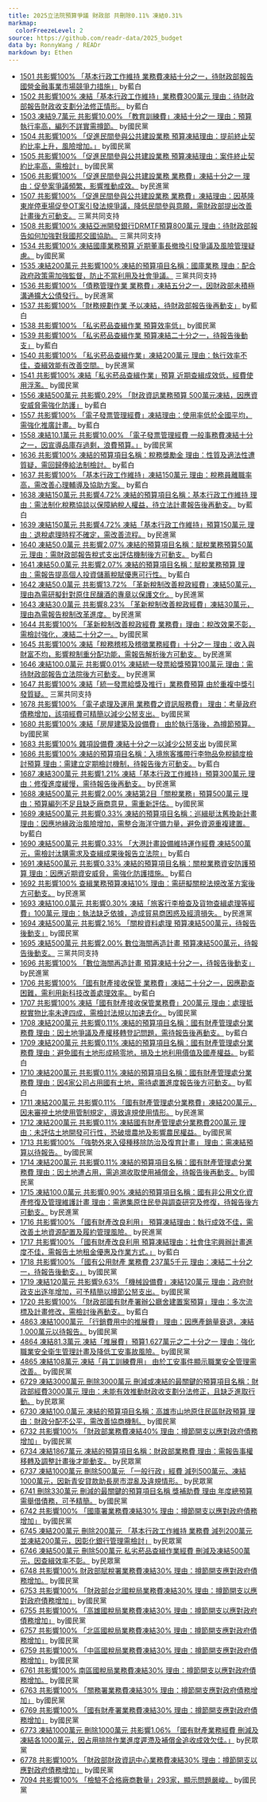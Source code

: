```yaml
---
title: 2025立法院預算爭議 財政部 共刪除0.11% 凍結0.31%
markmap:
  colorFreezeLevel: 2
source: https://github.com/readr-data/2025_budget
data by: RonnyWang / READr
markdown by: Ethen
---
```

- [1501 共影響100% 「基本行政工作維持 業務費凍結十分之一，待財政部報告國營金融事業市場競爭力措施」](https://ppg.ly.gov.tw/ppg/sittings/2024112160/details?meetingDate=113/11/25&meetingTime=09:00-17:30&departmentCode=null) by藍白
- [1502 共影響100% 凍結「基本行政工作維持」業務費300萬元 理由：待財政部報告財政收支劃分法修正情形。](https://ppg.ly.gov.tw/ppg/sittings/2024112160/details?meetingDate=113/11/25&meetingTime=09:00-17:30&departmentCode=null) by藍白
- [1503 凍結9.7萬元 共影響10.00% 「教育訓練費」凍結十分之一 理由：預算執行率高，編列不詳實需撙節。](https://ppg.ly.gov.tw/ppg/sittings/2024112160/details?meetingDate=113/11/25&meetingTime=09:00-17:30&departmentCode=null) by國民黨
- [1504 共影響100% 「促進民間參與公共建設業務 預算凍結理由：提前終止契約比率上升，風險增加。」](https://ppg.ly.gov.tw/ppg/sittings/2024112160/details?meetingDate=113/11/25&meetingTime=09:00-17:30&departmentCode=null) by國民黨
- [1505 共影響100% 「促進民間參與公共建設業務 預算凍結理由：案件終止契約比率高，需檢討」](https://ppg.ly.gov.tw/ppg/sittings/2024112160/details?meetingDate=113/11/25&meetingTime=09:00-17:30&departmentCode=null) by國民黨
- [1506 共影響100% 「促進民間參與公共建設業務 業務費」凍結十分之一 理由：促參案爭議頻繁，影響推動成效。](https://ppg.ly.gov.tw/ppg/sittings/2024112160/details?meetingDate=113/11/25&meetingTime=09:00-17:30&departmentCode=null) by民進黨
- [1507 共影響100% 「促進民間參與公共建設業務 業務費」凍結理由：因基隆東岸停車場促參OT案引發法規爭議，降低民間參與意願，需財政部提出改善計畫後方可動支。](https://ppg.ly.gov.tw/ppg/sittings/2024112160/details?meetingDate=113/11/25&meetingTime=09:00-17:30&departmentCode=null) 三黨共同支持
- [1508 共影響100% 凍結亞洲開發銀行DRMTF預算800萬元 理由：待財政部報告如何加強對我國邦交國協助。](https://ppg.ly.gov.tw/ppg/sittings/2024112160/details?meetingDate=113/11/25&meetingTime=09:00-17:30&departmentCode=null) 三黨共同支持
- [1534 共影響100% 凍結國庫業務預算 近期董事長撤換引發爭議及風險管理疑慮。](https://ppg.ly.gov.tw/ppg/sittings/2024112160/details?meetingDate=113/11/25&meetingTime=09:00-17:30&departmentCode=null) by國民黨
- [1535 凍結200萬元 共影響100% 凍結的預算項目名稱：國庫業務 理由：配合政府政策需加強監督，防止不當利用及社會爭議。](https://ppg.ly.gov.tw/ppg/sittings/2024112160/details?meetingDate=113/11/25&meetingTime=09:00-17:30&departmentCode=null) 三黨共同支持
- [1536 共影響100% 「債務管理作業 業務費」凍結五分之一，因財政部未積極溝通擴大公債發行。](https://ppg.ly.gov.tw/ppg/sittings/2024112160/details?meetingDate=113/11/25&meetingTime=09:00-17:30&departmentCode=null) by民進黨
- [1537 共影響100% 「財務規劃作業 予以凍結，待財政部報告後再動支」](https://ppg.ly.gov.tw/ppg/sittings/2024112160/details?meetingDate=113/11/25&meetingTime=09:00-17:30&departmentCode=null) by藍白
- [1538 共影響100% 「私劣菸品查緝作業 預算效率低」](https://ppg.ly.gov.tw/ppg/sittings/2024112160/details?meetingDate=113/11/25&meetingTime=09:00-17:30&departmentCode=null) by國民黨
- [1539 共影響100% 「私劣菸品查緝作業 預算凍結二十分之一，待報告後動支」](https://ppg.ly.gov.tw/ppg/sittings/2024112160/details?meetingDate=113/11/25&meetingTime=09:00-17:30&departmentCode=null) by藍白
- [1540 共影響100% 「私劣菸品查緝作業」凍結200萬元 理由：執行效率不佳，查緝效能有改善空間。](https://ppg.ly.gov.tw/ppg/sittings/2024112160/details?meetingDate=113/11/25&meetingTime=09:00-17:30&departmentCode=null) by民進黨
- [1541 共影響100% 凍結「私劣菸品查緝作業」預算 近期查緝成效低，經費使用浮濫。](https://ppg.ly.gov.tw/ppg/sittings/2024112160/details?meetingDate=113/11/25&meetingTime=09:00-17:30&departmentCode=null) by國民黨
- [1556 凍結500萬元 共影響0.29% 「財政資訊業務預算 500萬元凍結，因應資安威脅需強化防護」](https://ppg.ly.gov.tw/ppg/sittings/2024112160/details?meetingDate=113/11/25&meetingTime=09:00-17:30&departmentCode=null) by藍白
- [1557 共影響100% 「電子發票管理經費」凍結理由：使用率低於全國平均，需強化推廣計畫。](https://ppg.ly.gov.tw/ppg/sittings/2024112160/details?meetingDate=113/11/25&meetingTime=09:00-17:30&departmentCode=null) by藍白
- [1558 凍結10.1萬元 共影響10.00% 「電子發票管理經費 一般事務費凍結十分之一，因宣導品庫存過剩，浪費預算。」](https://ppg.ly.gov.tw/ppg/sittings/2024112160/details?meetingDate=113/11/25&meetingTime=09:00-17:30&departmentCode=null) by國民黨
- [1636 共影響100% 凍結的預算項目名稱：稅務獎勵金  理由：性質及適法性遭質疑，需回歸俸給法制檢討。](https://ppg.ly.gov.tw/ppg/sittings/2024121259/details?meetingDate=113/12/18&meetingTime=09:00-17:30&departmentCode=null) by藍白
- [1637 共影響100% 「基本行政工作維持」凍結150萬元 理由：稅務員離職率高，需改善心理輔導及協助方案。](https://ppg.ly.gov.tw/ppg/sittings/2024121259/details?meetingDate=113/12/18&meetingTime=09:00-17:30&departmentCode=null) by藍白
- [1638 凍結150萬元 共影響4.72% 凍結的預算項目名稱：基本行政工作維持  理由：需法制化稅務協談以保障納稅人權益，待立法計畫報告後再動支。](https://ppg.ly.gov.tw/ppg/sittings/2024121259/details?meetingDate=113/12/18&meetingTime=09:00-17:30&departmentCode=null) by藍白
- [1639 凍結150萬元 共影響4.72% 凍結「基本行政工作維持」預算150萬元 理由：退稅處理時程不確定，需改善流程。](https://ppg.ly.gov.tw/ppg/sittings/2024121259/details?meetingDate=113/12/18&meetingTime=09:00-17:30&departmentCode=null) by民進黨
- [1640 凍結50.0萬元 共影響2.07% 凍結的預算項目名稱：賦稅業務預算50萬元 理由：需財政部報告稅式支出評估機制後方可動支。](https://ppg.ly.gov.tw/ppg/sittings/2024121259/details?meetingDate=113/12/18&meetingTime=09:00-17:30&departmentCode=null) by藍白
- [1641 凍結50.0萬元 共影響2.07% 凍結的預算項目名稱：賦稅業務預算  理由：需報告提高個人投資儲蓄稅賦優惠可行性。](https://ppg.ly.gov.tw/ppg/sittings/2024121259/details?meetingDate=113/12/18&meetingTime=09:00-17:30&departmentCode=null) by藍白
- [1642 凍結50.0萬元 共影響13.72% 「革新稅制改善稅政經費」凍結50萬元，理由為需研擬針對原住民釀酒的專章以保護文化。](https://ppg.ly.gov.tw/ppg/sittings/2024121259/details?meetingDate=113/12/18&meetingTime=09:00-17:30&departmentCode=null) by民進黨
- [1643 凍結30.0萬元 共影響8.23% 「革新稅制改善稅政經費」凍結30萬元，理由為需報告稅制改革進度。](https://ppg.ly.gov.tw/ppg/sittings/2024121259/details?meetingDate=113/12/18&meetingTime=09:00-17:30&departmentCode=null) by民進黨
- [1644 共影響100% 「革新稅制改善稅政經費 業務費」理由：稅改效果不彰，需檢討強化，凍結二十分之一。](https://ppg.ly.gov.tw/ppg/sittings/2024121259/details?meetingDate=113/12/18&meetingTime=09:00-17:30&departmentCode=null) by國民黨
- [1645 共影響100% 凍結「稅務稽核及稽徵業務經費」十分之一 理由：收入與財富不均，影響稅制重分配功能，需報告解析後方可動支。](https://ppg.ly.gov.tw/ppg/sittings/2024121259/details?meetingDate=113/12/18&meetingTime=09:00-17:30&departmentCode=null) by民進黨
- [1646 凍結100.0萬元 共影響0.01% 凍結統一發票給獎預算100萬元 理由：需待財政部報告立法院後方可動支。](https://ppg.ly.gov.tw/ppg/sittings/2024121259/details?meetingDate=113/12/18&meetingTime=09:00-17:30&departmentCode=null) by民進黨
- [1647 共影響100% 凍結「統一發票給獎及推行」業務費預算 由於重複中獎引發質疑。](https://ppg.ly.gov.tw/ppg/sittings/2024121259/details?meetingDate=113/12/18&meetingTime=09:00-17:30&departmentCode=null) 三黨共同支持
- [1678 共影響100% 「電子處理及運用 業務費之資訊服務費」 理由：考量政府債務增加，該項經費可精簡以減少公帑支出。](https://ppg.ly.gov.tw/ppg/sittings/2024121259/details?meetingDate=113/12/18&meetingTime=09:00-17:30&departmentCode=null) by國民黨
- [1680 共影響100% 凍結「房屋建築及設備費」 由於執行落後，為撙節預算。](https://ppg.ly.gov.tw/ppg/sittings/2024121259/details?meetingDate=113/12/18&meetingTime=09:00-17:30&departmentCode=null) by國民黨
- [1683 共影響100% 雜項設備費 凍結十分之一以減少公帑支出](https://ppg.ly.gov.tw/ppg/sittings/2024121259/details?meetingDate=113/12/18&meetingTime=09:00-17:30&departmentCode=null) by國民黨
- [1686 共影響100% 凍結的預算項目名稱：入境旅客攜帶行李物品免稅額度檢討預算 理由：需建立定期檢討機制，待報告後方可動支。](https://ppg.ly.gov.tw/ppg/sittings/2024121259/details?meetingDate=113/12/18&meetingTime=09:00-17:30&departmentCode=null) by藍白
- [1687 凍結300萬元 共影響1.21% 凍結「基本行政工作維持」預算300萬元 理由：修復進度緩慢，需待報告後再動支。](https://ppg.ly.gov.tw/ppg/sittings/2024121259/details?meetingDate=113/12/18&meetingTime=09:00-17:30&departmentCode=null) by民進黨
- [1688 凍結500萬元 共影響2.00% 凍結第2目「關稅業務」預算500萬元 理由：預算編列不足且缺乏廠商意見，需重新評估。](https://ppg.ly.gov.tw/ppg/sittings/2024121259/details?meetingDate=113/12/18&meetingTime=09:00-17:30&departmentCode=null) by國民黨
- [1689 凍結500萬元 共影響0.33% 凍結的預算項目名稱：巡緝艇汰舊換新計畫  理由：因應地緣政治風險增加，需整合海洋守備力量，避免資源重複建置。](https://ppg.ly.gov.tw/ppg/sittings/2024121259/details?meetingDate=113/12/18&meetingTime=09:00-17:30&departmentCode=null) by藍白
- [1690 凍結500萬元 共影響0.33% 「大港計畫設備維持運作經費 凍結500萬元，需檢討汰購需求及查緝成果後報告立法院」](https://ppg.ly.gov.tw/ppg/sittings/2024121259/details?meetingDate=113/12/18&meetingTime=09:00-17:30&departmentCode=null) by藍白
- [1691 凍結500萬元 共影響0.33% 凍結的預算項目名稱：關稅業務資安防護預算  理由：因應近期資安威脅，需強化防護措施。](https://ppg.ly.gov.tw/ppg/sittings/2024121259/details?meetingDate=113/12/18&meetingTime=09:00-17:30&departmentCode=null) by藍白
- [1692 共影響100% 查緝業務預算凍結10% 理由：需研擬關稅法規改革方案後方可動支。](https://ppg.ly.gov.tw/ppg/sittings/2024121259/details?meetingDate=113/12/18&meetingTime=09:00-17:30&departmentCode=null) by民進黨
- [1693 凍結100.0萬元 共影響0.30% 凍結「旅客行李檢查及貨物查緝處理等經費」100萬元 理由：執法缺乏依據，造成貿易商困惑及經濟損失。](https://ppg.ly.gov.tw/ppg/sittings/2024121259/details?meetingDate=113/12/18&meetingTime=09:00-17:30&departmentCode=null) by民進黨
- [1694 凍結500萬元 共影響2.16% 「關稅資料處理 預算凍結500萬元，待報告後動支」](https://ppg.ly.gov.tw/ppg/sittings/2024121259/details?meetingDate=113/12/18&meetingTime=09:00-17:30&departmentCode=null) by國民黨
- [1695 凍結500萬元 共影響2.00% 數位海關再造計畫 預算凍結500萬元，待報告後動支。](https://ppg.ly.gov.tw/ppg/sittings/2024121259/details?meetingDate=113/12/18&meetingTime=09:00-17:30&departmentCode=null) 三黨共同支持
- [1696 共影響100% 「數位海關再造計畫 預算凍結十分之一，待報告後動支」](https://ppg.ly.gov.tw/ppg/sittings/2024121259/details?meetingDate=113/12/18&meetingTime=09:00-17:30&departmentCode=null) by民進黨
- [1706 共影響100% 「國有財產接收保管 業務費」凍結二十分之一，因應勘查困難，需利用新科技改善處理效率。](https://ppg.ly.gov.tw/ppg/sittings/2024121259/details?meetingDate=113/12/18&meetingTime=09:00-17:30&departmentCode=null) by藍白
- [1707 共影響100% 凍結「國有財產接收保管業務費」200萬元 理由：處理抵稅實物比率未達四成，需檢討法規以加速去化。](https://ppg.ly.gov.tw/ppg/sittings/2024121259/details?meetingDate=113/12/18&meetingTime=09:00-17:30&departmentCode=null) by國民黨
- [1708 凍結200萬元 共影響0.11% 凍結的預算項目名稱：國有財產管理處分業務費  理由：因土地爭議及產權移轉登記問題，需待報告後再動支。](https://ppg.ly.gov.tw/ppg/sittings/2024121259/details?meetingDate=113/12/18&meetingTime=09:00-17:30&departmentCode=null) by藍白
- [1709 凍結200萬元 共影響0.11% 凍結的預算項目名稱：國有財產管理處分業務費  理由：避免國有土地形成畸零地，損及土地利用價值及國產權益。](https://ppg.ly.gov.tw/ppg/sittings/2024121259/details?meetingDate=113/12/18&meetingTime=09:00-17:30&departmentCode=null) by藍白
- [1710 凍結200萬元 共影響0.11% 凍結的預算項目名稱：國有財產管理處分業務費  理由：因4家公司占用國有土地，需待處置進度報告後方可動支。](https://ppg.ly.gov.tw/ppg/sittings/2024121259/details?meetingDate=113/12/18&meetingTime=09:00-17:30&departmentCode=null) by藍白
- [1711 凍結200萬元 共影響0.11% 「國有財產管理處分業務費」凍結200萬元，因未審視土地使用管制規定，導致違規使用情形。](https://ppg.ly.gov.tw/ppg/sittings/2024121259/details?meetingDate=113/12/18&meetingTime=09:00-17:30&departmentCode=null) by民進黨
- [1712 凍結200萬元 共影響0.11% 凍結國有財產管理處分業務費200萬元 理由：未評估土地開發可行性，恐破壞農地及影響農民權益。](https://ppg.ly.gov.tw/ppg/sittings/2024121259/details?meetingDate=113/12/18&meetingTime=09:00-17:30&departmentCode=null) by國民黨
- [1713 共影響100% 「強勢外來入侵種移除防治及復育計畫」 理由：需凍結預算以待報告。](https://ppg.ly.gov.tw/ppg/sittings/2024121259/details?meetingDate=113/12/18&meetingTime=09:00-17:30&departmentCode=null) by國民黨
- [1714 凍結200萬元 共影響0.11% 凍結的預算項目名稱：國有財產管理處分業務費  理由：因土地遭占用，需追溯收取使用補償金，待報告後再動支。](https://ppg.ly.gov.tw/ppg/sittings/2024121259/details?meetingDate=113/12/18&meetingTime=09:00-17:30&departmentCode=null) by國民黨
- [1715 凍結100.0萬元 共影響0.90% 凍結的預算項目名稱：國有非公用文化資產修復及管理維護計畫 理由：需邀集原住民參與調查研究及修復，待報告後方可動支。](https://ppg.ly.gov.tw/ppg/sittings/2024121259/details?meetingDate=113/12/18&meetingTime=09:00-17:30&departmentCode=null) by民進黨
- [1716 共影響100% 「國有財產改良利用」 預算凍結理由：執行成效不佳，需改善土地資源配置及履約管理風險。](https://ppg.ly.gov.tw/ppg/sittings/2024121259/details?meetingDate=113/12/18&meetingTime=09:00-17:30&departmentCode=null) by民進黨
- [1717 共影響100% 「國有財產改良利用 預算凍結理由：社會住宅興辦計畫進度不佳，需報告土地租金優惠及作業方式。」](https://ppg.ly.gov.tw/ppg/sittings/2024121259/details?meetingDate=113/12/18&meetingTime=09:00-17:30&departmentCode=null) by藍白
- [1718 共影響100% 「國有公用財產 業務費 237萬5千元 理由：凍結二十分之一，待報告後動支。」](https://ppg.ly.gov.tw/ppg/sittings/2024121259/details?meetingDate=113/12/18&meetingTime=09:00-17:30&departmentCode=null) by國民黨
- [1719 凍結120萬元 共影響9.63% 「機械設備費」凍結120萬元 理由：政府財政支出逐年增加，可予精簡以撙節公帑支出。](https://ppg.ly.gov.tw/ppg/sittings/2024121259/details?meetingDate=113/12/18&meetingTime=09:00-17:30&departmentCode=null) by國民黨
- [1720 共影響100% 「財政部國有財產署辦公廳舍建置案預算」理由：多次流標及計畫修改，需檢討後再動支。](https://ppg.ly.gov.tw/ppg/sittings/2024121259/details?meetingDate=113/12/18&meetingTime=09:00-17:30&departmentCode=null) by藍白
- [4863 凍結1000萬元 「行銷費用中的推展費」 理由：因應產銷量衰退，凍結1,000萬元以待報告。](https://ppg.ly.gov.tw/ppg/sittings/2025010392/details?meetingDate=114/01/06&meetingTime=09:40-11:40&departmentCode=null) by國民黨
- [4864 凍結81.3萬元 凍結「推展費」預算1,627萬元之二十分之一 理由：強化職業安全衛生管理計畫及降低工安事故風險。](https://ppg.ly.gov.tw/ppg/sittings/2025010392/details?meetingDate=114/01/06&meetingTime=09:40-11:40&departmentCode=null) by國民黨
- [4865 凍結108萬元 凍結「員工訓練費用」 由於工安事件顯示職業安全管理需改善。](https://ppg.ly.gov.tw/ppg/sittings/2025010392/details?meetingDate=114/01/06&meetingTime=09:40-11:40&departmentCode=null) by國民黨
- [6729 凍結3000萬元 刪除3000萬元 刪減或凍結的最關鍵的預算項目名稱：財政部經費3000萬元 理由：未能有效推動財政收支劃分法修正，且缺乏進取行動。](https://ppg.ly.gov.tw/ppg/sittings/2025011544/details?meetingDate=114/01/20&meetingTime=&departmentCode=null) by民眾黨
- [6730 凍結100.0萬元 凍結的預算項目名稱：高雄市山地原住民區財政預算  理由：財政分配不公平，需改善協商機制。](https://ppg.ly.gov.tw/ppg/sittings/2025011544/details?meetingDate=114/01/20&meetingTime=&departmentCode=null) by國民黨
- [6732 共影響100% 「財政部業務費凍結40% 理由：撙節開支以應對政府債務增加」](https://ppg.ly.gov.tw/ppg/sittings/2025011544/details?meetingDate=114/01/20&meetingTime=&departmentCode=null) by國民黨
- [6734 凍結1867萬元 凍結的預算項目名稱：財政部業務費  理由：需報告事權移轉及調整計畫後才能動支。](https://ppg.ly.gov.tw/ppg/sittings/2025011544/details?meetingDate=114/01/20&meetingTime=&departmentCode=null) by民眾黨
- [6737 凍結1000萬元 刪除500萬元 「一般行政」經費 減列500萬元、凍結1000萬元，因新青安貸款助長房市混亂及違規情形。](https://ppg.ly.gov.tw/ppg/sittings/2025011544/details?meetingDate=114/01/20&meetingTime=&departmentCode=null) by民眾黨
- [6741 刪除330萬元 刪減的最關鍵的預算項目名稱 獎補助費 理由 年度總預算需舉借債務，可予精簡。](https://ppg.ly.gov.tw/ppg/sittings/2025011544/details?meetingDate=114/01/20&meetingTime=&departmentCode=null) by國民黨
- [6742 共影響100% 「國庫署業務費凍結30% 理由：撙節開支以應對政府債務增加」](https://ppg.ly.gov.tw/ppg/sittings/2025011544/details?meetingDate=114/01/20&meetingTime=&departmentCode=null) by國民黨
- [6745 凍結200萬元 刪除200萬元 「基本行政工作維持 業務費 減列200萬元並凍結200萬元，因彰化銀行管理需檢討」](https://ppg.ly.gov.tw/ppg/sittings/2025011544/details?meetingDate=114/01/20&meetingTime=&departmentCode=null) by民眾黨
- [6746 凍結500萬元 刪除500萬元 私劣菸品查緝作業經費 刪減及凍結500萬元，因查緝效率不彰。](https://ppg.ly.gov.tw/ppg/sittings/2025011544/details?meetingDate=114/01/20&meetingTime=&departmentCode=null) by民眾黨
- [6748 共影響100% 財政部賦稅署業務費凍結30% 理由：撙節開支應對政府債務增加。](https://ppg.ly.gov.tw/ppg/sittings/2025011544/details?meetingDate=114/01/20&meetingTime=&departmentCode=null) by國民黨
- [6753 共影響100% 「財政部台北國稅局業務費凍結30% 理由：撙節開支以應對政府債務增加」](https://ppg.ly.gov.tw/ppg/sittings/2025011544/details?meetingDate=114/01/20&meetingTime=&departmentCode=null) by國民黨
- [6755 共影響100% 「高雄國稅局業務費凍結30% 理由：撙節開支以應對政府債務增加」](https://ppg.ly.gov.tw/ppg/sittings/2025011544/details?meetingDate=114/01/20&meetingTime=&departmentCode=null) by國民黨
- [6757 共影響100% 「北區國稅局業務費凍結30% 理由：撙節開支應對政府債務增加」](https://ppg.ly.gov.tw/ppg/sittings/2025011544/details?meetingDate=114/01/20&meetingTime=&departmentCode=null) by國民黨
- [6759 共影響100% 「中區國稅局業務費凍結30% 理由：撙節開支應對政府債務增加」](https://ppg.ly.gov.tw/ppg/sittings/2025011544/details?meetingDate=114/01/20&meetingTime=&departmentCode=null) by國民黨
- [6761 共影響100% 南區國稅局業務費凍結30% 理由：撙節開支以應對政府債務增加。](https://ppg.ly.gov.tw/ppg/sittings/2025011544/details?meetingDate=114/01/20&meetingTime=&departmentCode=null) by國民黨
- [6763 共影響100% 「關務署業務費凍結30% 理由：撙節開支應對政府債務增加」](https://ppg.ly.gov.tw/ppg/sittings/2025011544/details?meetingDate=114/01/20&meetingTime=&departmentCode=null) by國民黨
- [6769 共影響100% 「國有財產署業務費凍結30% 理由：撙節開支應對政府債務增加」](https://ppg.ly.gov.tw/ppg/sittings/2025011544/details?meetingDate=114/01/20&meetingTime=&departmentCode=null) by國民黨
- [6773 凍結1000萬元 刪除1000萬元 共影響1.06% 「國有財產業務經費 刪減及凍結各1000萬元，因占用排除作業進度遲滯及補償金追收成效欠佳。」](https://ppg.ly.gov.tw/ppg/sittings/2025011544/details?meetingDate=114/01/20&meetingTime=&departmentCode=null) by民眾黨
- [6778 共影響100% 「財政部財政資訊中心業務費凍結30% 理由：撙節開支以應對政府債務增加」](https://ppg.ly.gov.tw/ppg/sittings/2025011544/details?meetingDate=114/01/20&meetingTime=&departmentCode=null) by國民黨
- [7094 共影響100% 「檢驗不合格廠商數量」293家，顯示問題嚴峻。](https://ppg.ly.gov.tw/ppg/sittings/2025011544/details?meetingDate=114/01/20&meetingTime=&departmentCode=null) by國民黨
